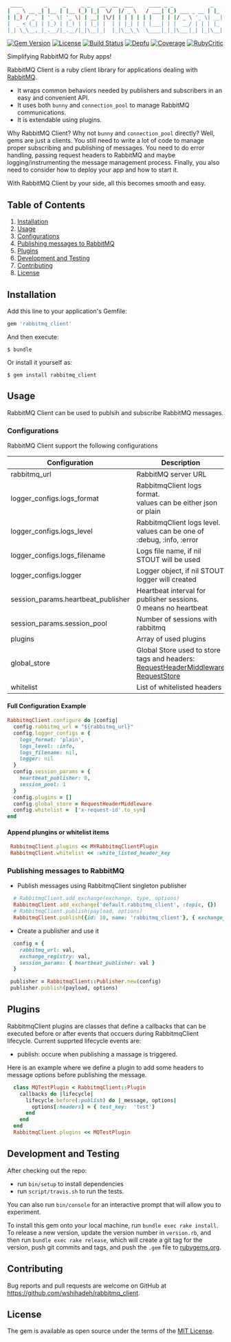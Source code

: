 
```sh
 ____       _     _     _ _   __  __  ___     ____ _ _            _
|  _ \ __ _| |__ | |__ (_) |_|  \/  |/ _ \   / ___| (_) ___ _ __ | |_
| |_) / _` | '_ \| '_ \| | __| |\/| | | | | | |   | | |/ _ \ '_ \| __|
|  _ < (_| | |_) | |_) | | |_| |  | | |_| | | |___| | |  __/ | | | |_
|_| \_\__,_|_.__/|_.__/|_|\__|_|  |_|\__\_\  \____|_|_|\___|_| |_|\__|

```

[![Gem Version](https://badge.fury.io/rb/rabbitmq_client.svg)](https://badge.fury.io/rb/rabbitmq_client)
[![License](https://img.shields.io/badge/license-MIT-green.svg)](http://opensource.org/licenses/MIT)
[![Build Status](https://travis-ci.com/wshihadeh/rabbitmq_client.svg?branch=master)](https://travis-ci.com/wshihadeh/rabbitmq_client)
[![Depfu](https://badges.depfu.com/badges/b7ffc2788d24431bf85864706c5f9fb2/count.svg)](https://depfu.com/github/wshihadeh/rabbitmq_client?project_id=9862)
[![Coverage](https://wshihadeh.github.io/rabbitmq_client/badges/coverage_badge_total.svg)](https://wshihadeh.github.io/rabbitmq_client/coverage_info/index.html)
[![RubyCritic](https://wshihadeh.github.io/rabbitmq_client/badges/rubycritic_badge_score.svg)](https://wshihadeh.github.io/rabbitmq_client/rubycritic/overview.html)

Simplifying RabbitMQ for Ruby apps!

RabbitMQ Client is a ruby client library for applications dealing with [RabbitMQ](https://www.rabbitmq.com/).
  - It wraps common behaviors needed by publishers and subscribers in an easy and convenient API.
  - It uses both `bunny` and `connection_pool` to manage RabbitMQ communications.
  - It is extendable using plugins.

  Why RabbitMQ Client? Why not `bunny` and `connection_pool` directly? Well, gems are just a clients. You still need to write a lot of code to manage proper subscribing and publishing of messages. You need to do error handling, passing request headers  to RabbitMQ and maybe logging/instrumenting the message management process. Finally, you also need to consider how to deploy your app and how to start it.

With RabbitMQ Client by your side, all this becomes smooth and easy.

## Table of Contents

1. [Installation](#installation)
1. [Usage](#usage)
  1. [Configurations](#usage-configuration)
  1. [Publishing messages to RabbitMQ](#usage-publish-messages-to-rmq)
1. [Plugins](#plugins)
1. [Development and Testing](#development)
1. [Contributing](#contributing)
1. [License](#license)


## <a name="installation"></a> Installation

Add this line to your application's Gemfile:

```ruby
gem 'rabbitmq_client'
```

And then execute:

    $ bundle

Or install it yourself as:

    $ gem install rabbitmq_client

## <a name="usage"></a> Usage
RabbitMQ Client can be used to publsih and subscribe RabbitMQ messages.

### <a name="usage-configuration"></a> Configurations
RabbitMQ Client support the following configurations

| Configuration  | Description | Default Value |
|------------------------------------|--------------------------------------------------------------------------------------------------------------------------------------------------------------------------------------------------|-----------------------------------|
| rabbitmq_url | RabbitMQ server URL | amqp://guest:guest@127.0.0.1:5672 |
| logger_configs.logs_format | RabbitmqClient logs format.<br>values can be either json or plain | plain |
| logger_configs.logs_level | RabbitmqClient logs level.<br>values can be one of :debug, :info, :error | info |
| logger_configs.logs_filename | Logs file name, if nil STOUT will be used | nil |
| logger_configs.logger | Logger object, if nil STOUT logger will created | nil |
| session_params.heartbeat_publisher | Heartbeat interval for publisher sessions.<br>0 means no heartbeat | 0 |
| session_params.session_pool | Number of sessions with rabbitmq | 1 |
| plugins | Array of used plugins | [] |
| global_store | Global Store used to store tags and headers: <br>[RequestHeaderMiddleware](https://github.com/fidor/request_headers_middleware)<br>[RequestStore](https://github.com/steveklabnik/request_store) | nil |
| whitelist | List of whitelisted headers | ['x-request-id'.to_sym] |

#### Full Configuration Example

```ruby
RabbitmqClient.configure do |config|
  config.rabbitmq_url = "${rabbitmq_url}"
  config.logger_configs = {
    logs_format: 'plain',
    logs_level: :info,
    logs_filename: nil,
    logger: nil
  }
  config.session_params = {
    heartbeat_publisher: 0,
    session_pool: 1
  }
  config.plugins = []
  config.global_store = RequestHeaderMiddleware
  config.whitelist =  ['x-request-id'.to_sym]
end
```

#### Append plungins or whitelist items

```ruby
 RabbitmqClient.plugins << MYRabbitmqClientPlugin
 RabbitmqClient.whitelist << :white_listed_header_key
```

### <a name="usage-publish-messages-to-rmq"></a> Publishing messages to RabbitMQ
  - Publish messages using RabbitmqClient singleton publisher

  ```ruby
    # RabbitmqClient.add_exchange(exchange, type, options)
    RabbitmqClient.add_exchange('default.rabbitmq_client', :topic, {})
    # RabbitmqClient.publish(payload, options)
    RabbitmqClient.publish({id: 10, name: 'rabbitmq_client'}, { exchange_name: 'default.rabbitmq_client' })
  ```

  - Create a publisher and use it

  ```ruby
    config = {
      rabbitmq_url: val,
      exchange_registry: val,
      session_params: { heartbeat_publisher: val }
    }

   publisher = RabbitmqClient::Publisher.new(config)
   publisher.publish(payload, options)
  ```

## <a name="plugins"></a> Plugins
RabbitmqClient plugins are classes that define a callbacks that can be executed before or after events that occuers during RabbitmqClient lifecycle.
Current supprted lifecycle events are:
  - publish: occure when publishing a massage is triggered.

Here is an example where we define a plugin to add some headers to message options before publishing the message.

```ruby
  class MQTestPlugin < RabbitmqClient::Plugin
    callbacks do |lifecycle|
      lifecycle.before(:publish) do |_message, options|
        options[:headers] = { test_key:  'test'}
      end
    end
  end
  RabbitmqClient.plugins << MQTestPlugin
```
## <a name="development"></a> Development and Testing

After checking out the repo:
* run `bin/setup` to install dependencies
* run `script/travis.sh` to run the tests.

You can also run `bin/console` for an interactive prompt that will allow you to experiment.

To install this gem onto your local machine, run `bundle exec rake install`. To release a new version, update the version number in `version.rb`, and then run `bundle exec rake release`, which will create a git tag for the version, push git commits and tags, and push the `.gem` file to [rubygems.org](https://rubygems.org).

## <a name="contributing"></a> Contributing

Bug reports and pull requests are welcome on GitHub at https://github.com/wshihadeh/rabbitmq_client.

## <a name="license"></a> License

The gem is available as open source under the terms of the [MIT License](https://opensource.org/licenses/MIT).
